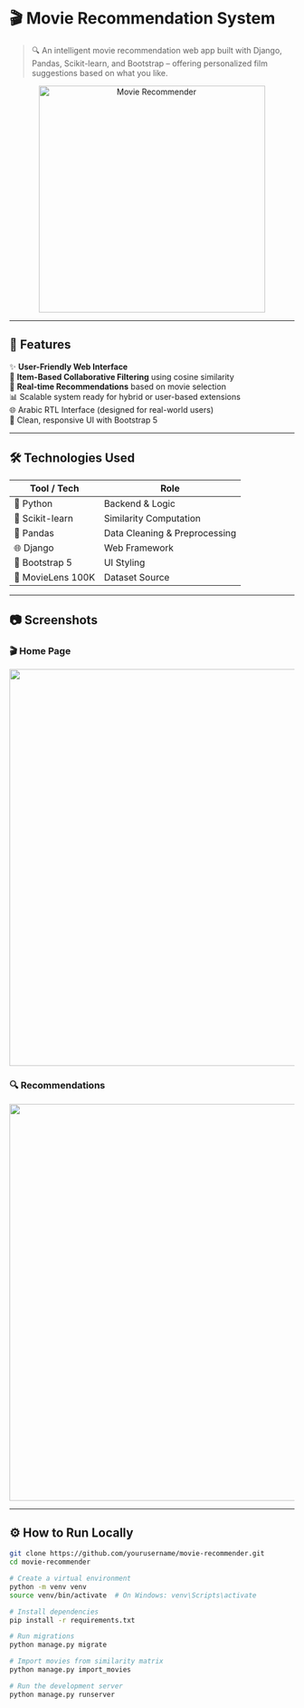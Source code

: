 # 🎬 Movie Recommendation System

> 🔍 An intelligent movie recommendation web app built with Django, Pandas, Scikit-learn, and Bootstrap – offering personalized film suggestions based on what you like.

<p align="center">
  <img src="https://media.giphy.com/media/26BRrSvJUa0crqw4E/giphy.gif" width="400" alt="Movie Recommender">
</p>

---

## 🚀 Features

✨ **User-Friendly Web Interface**  
🎯 **Item-Based Collaborative Filtering** using cosine similarity  
🧠 **Real-time Recommendations** based on movie selection  
📊 Scalable system ready for hybrid or user-based extensions  
🌐 Arabic RTL Interface (designed for real-world users)  
🎨 Clean, responsive UI with Bootstrap 5

---

## 🛠️ Technologies Used

| Tool / Tech        | Role                                 |
|--------------------|--------------------------------------|
| 🐍 Python          | Backend & Logic                      |
| 🧠 Scikit-learn    | Similarity Computation               |
| 🐼 Pandas          | Data Cleaning & Preprocessing        |
| 🌐 Django          | Web Framework                        |
| 🎨 Bootstrap 5     | UI Styling                           |
| 📁 MovieLens 100K  | Dataset Source                       |

---

## 📷 Screenshots

### 🎬 Home Page
<img src="https://i.imgur.com/Jfsf9bH.png" width="700">

### 🔍 Recommendations
<img src="https://i.imgur.com/8JyrBJN.png" width="700">

---

## ⚙️ How to Run Locally

```bash
git clone https://github.com/yourusername/movie-recommender.git
cd movie-recommender

# Create a virtual environment
python -m venv venv
source venv/bin/activate  # On Windows: venv\Scripts\activate

# Install dependencies
pip install -r requirements.txt

# Run migrations
python manage.py migrate

# Import movies from similarity matrix
python manage.py import_movies

# Run the development server
python manage.py runserver
